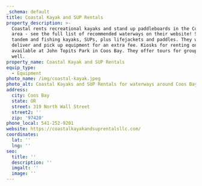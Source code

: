 ```yaml
---
_schema: default
title: Coastal Kayak and SUP Rentals
property_description: >-
  Coastal rents recreational kayaks and stand up paddleboards in the Coos Bay
  area - see the full list of recommended waterways on their website! Single,
  tandem and fishing kayaks, SUPs, plus lifejackets and paddles. They will
  deliver and pick up equipment for an extra fee. Kiosks for renting on site are
  available at John Topits Park in Coos Bay. They offer tours for groups as
  well. 
property_name: Coastal Kayak and SUP Rentals
equip_type:
  - Equipment
photo_name: /img/coastal-kayak.jpeg
photo_alt: Coastal Kayaks and SUP Rentals for waterways around Coos Bay!
address:
  city: Coos Bay
  state: OR
  street: 319 North Wall Street
  street2: ''
  zip: '97420'
phone_local: 541-252-9201
website: https://coastalkayakandsuprentalsllc.com/
coordinates:
  lat: ''
  lng: ''
seo:
  title: ''
  description: ''
  imgalt: ''
  image: ''
---
```

